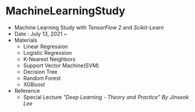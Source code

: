 # MachineLearningStudy

- Machine Learning Study with *TensorFlow 2* and *Scikit-Learn* 
- Date : July 13, 2021 ~
- Materials
    - Linear Regression
    - Logistic Regression
    - K-Nearest Neighbors
    - Support Vector Machine(SVM)
    - Decision Tree
    - Random Forest
    - XGBoost
- Reference
    - Special Lecture *"Deep Learning - Theory and Practice" By Jinseok Lee*